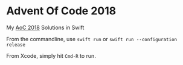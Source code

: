 # Advent Of Code 2018

My [AoC 2018](https://adventofcode.com/2018) Solutions in Swift

From the commandline, use `swift run` or `swift run --configuration release`

From Xcode, simply hit `Cmd-R` to run.
